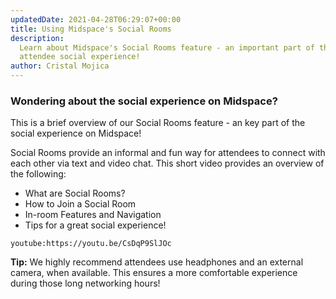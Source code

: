 ```yaml
---
updatedDate: 2021-04-28T06:29:07+00:00
title: Using Midspace's Social Rooms
description:
  Learn about Midspace's Social Rooms feature - an important part of the
  attendee social experience!
author: Cristal Mojica
---
```


### Wondering about the social experience on Midspace?

This is a brief overview of our Social Rooms feature - an key part of the social experience on Midspace!

Social Rooms provide an informal and fun way for attendees to connect with each other via text and video chat. This short video provides an overview of the following:

- What are Social Rooms?
- How to Join a Social Room
- In-room Features and Navigation
- Tips for a great social experience!

`youtube:https://youtu.be/CsDqP9SlJOc`

**Tip:** We highly recommend attendees use headphones and an external camera, when available. This ensures a more comfortable experience during those long networking hours!
